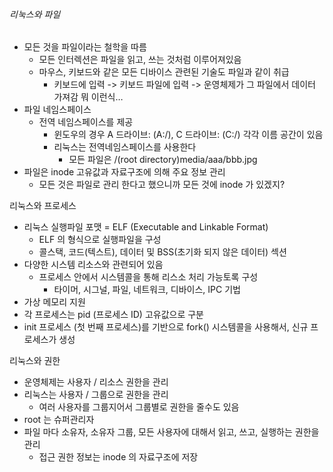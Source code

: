 ###### 리눅스와 파일

* 모든 것을 파일이라는 철학을 따름
    * 모든 인터렉션은 파일을 읽고, 쓰는 것처럼 이루어져있음
    * 마우스, 키보드와 같은 모든 디바이스 관련된 기술도 파일과 같이 취급
        * 키보드에 입력 -> 키보드 파일에 입력 -> 운영체제가 그 파일에서 데이터 가져감 뭐 이런식…
* 파일 네임스페이스
    * 전역 네임스페이스를 제공
        * 윈도우의 경우 A 드라이브: (A:/), C 드라이브: (C:/) 각각 이름 공간이 있음
        * 리눅스는 전역네임스페이스를 사용한다
            * 모든 파일은 /(root directory)media/aaa/bbb.jpg
* 파일은 inode 고유값과 자료구조에 의해 주요 정보 관리
    * 모든 것은 파일로 관리 한다고 했으니까 모든 것에  inode 가 있겠지?

리눅스와 프로세스
* 리눅스 실행파일 포맷 = ELF (Executable and Linkable Format)
    * ELF 의 형식으로 실행파일을 구성
    * 콜스택, 코드(텍스트), 데이터 및 BSS(초기화 되지 않은 데이터) 섹션
* 다양한 시스템 리소스와 관련되어 있음
    * 프로세스 안에서 시스템콜을 통해 리스소 처리 가능토록 구성 
        * 타이머, 시그널, 파일, 네트워크, 디바이스, IPC 기법
* 가상 메모리 지원
* 각 프로세스는 pid (프로세스 ID) 고유값으로 구분
* init 프로세스 (첫 번째 프로세스)를 기반으로 fork() 시스템콜을 사용해서, 신규 프로세스가 생성

리눅스와 권한
* 운영체제는 사용자 / 리소스 권한을 관리
* 리눅스는 사용자 / 그룹으로 권한을 관리
    * 여러 사용자를 그룹지어서 그룹별로 권한을 줄수도 있음
* root 는 슈퍼관리자
* 파일 마다 소유자, 소유자 그룹, 모든 사용자에 대해서 읽고, 쓰고, 실행하는 권한을 관리
    * 접근 권한 정보는 inode 의 자료구조에 저장

